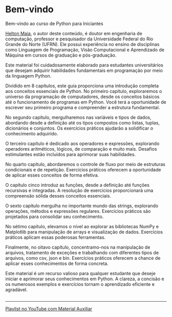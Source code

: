 # Bem-vindo

Bem-vindo ao curso de Python para Iniciantes

[Helton Maia](https://heltonmaia.github.io/heltonmaia/), o autor deste conteúdo, é doutor em engenharia de computação, professor e pesquisador da Universidade Federal do Rio Grande do Norte (UFRN). Ele possui experiência no ensino de disciplinas como Linguagem de Programação, Visão Computacional e Aprendizado de Máquina em cursos de graduação e pós-graduação.

Este material foi cuidadosamente elaborado para estudantes universitários que desejam adquirir habilidades fundamentais em programação por meio da linguagem Python.

Dividido em 8 capítulos, este guia proporciona uma introdução completa aos conceitos essenciais de Python. No primeiro capítulo, exploraremos o universo da programação de computadores, desde os conceitos básicos até o funcionamento de programas em Python. Você terá a oportunidade de escrever seu primeiro programa e compreender a estrutura fundamental.

No segundo capítulo, mergulharemos nas variáveis e tipos de dados, abordando desde a definição até os tipos compostos como listas, tuplas, dicionários e conjuntos. Os exercícios práticos ajudarão a solidificar o conhecimento adquirido.

O terceiro capítulo é dedicado aos operadores e expressões, explorando operadores aritméticos, lógicos, de comparação e muito mais. Desafios estimulantes estão incluídos para aprimorar suas habilidades.

No quarto capítulo, abordaremos o controle de fluxo por meio de estruturas condicionais e de repetição. Exercícios práticos oferecem a oportunidade de aplicar esses conceitos de forma efetiva.

O capítulo cinco introduz as funções, desde a definição até funções recursivas e integradas. A resolução de exercícios proporcionará uma compreensão sólida desses conceitos essenciais.

O sexto capítulo mergulha no importante mundo das strings, explorando operações, métodos e expressões regulares. Exercícios práticos são projetados para consolidar seu conhecimento.

No sétimo capítulo, elevamos o nível ao explorar as bibliotecas NumPy e Matplotlib para manipulação de arrays e visualização de dados. Exercícios práticos aplicam essas poderosas ferramentas.

Finalmente, no oitavo capítulo, concentramo-nos na manipulação de arquivos, tratamento de exceções e trabalhando com diferentes tipos de arquivos, como csv, json e bin. Exercícios práticos oferecem a chance de aplicar esses conhecimentos de forma concreta.

Este material é um recurso valioso para qualquer estudante que deseje iniciar e aprimorar seus conhecimentos em Python. A clareza, a concisão e os numerosos exemplos e exercícios tornam o aprendizado eficiente e agradável. 


```{tableofcontents}
```

---
[Playlist no YouTube com Material Auxiliar](https://www.youtube.com/playlist?list=PLgZW4krsqK2RUiuyoErk2zClgZmc5tUXh)
